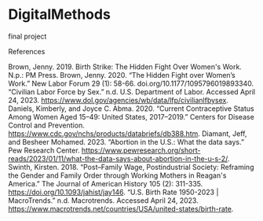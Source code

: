 # DigitalMethods
final project

References

Brown, Jenny. 2019. Birth Strike: The Hidden Fight Over Women's Work. N.p.: PM Press.
Brown, Jenny. 2020. “The Hidden Fight over Women’s Work.” New Labor Forum 29 (1): 58-66. doi.org/10.1177/1095796019893340.
“Civilian Labor Force by Sex.” n.d. U.S. Department of Labor. Accessed April 24, 2023. https://www.dol.gov/agencies/wb/data/lfp/civilianlfbysex.
Daniels, Kimberly, and Joyce C. Abma. 2020. “Current Contraceptive Status Among Women Aged 15–49: United States, 2017–2019.” Centers for Disease Control and Prevention. https://www.cdc.gov/nchs/products/databriefs/db388.htm.
Diamant, Jeff, and Besheer Mohamed. 2023. “Abortion in the U.S.: What the data says.” Pew Research Center. https://www.pewresearch.org/short-reads/2023/01/11/what-the-data-says-about-abortion-in-the-u-s-2/.
Swinth, Kirsten. 2018. “Post–Family Wage, Postindustrial Society: Reframing the Gender and Family Order through Working Mothers in Reagan's America.” The Journal of American History 105 (2): 311-335. https://doi.org/10.1093/jahist/jay146.
“U.S. Birth Rate 1950-2023 | MacroTrends.” n.d. Macrotrends. Accessed April 24, 2023. https://www.macrotrends.net/countries/USA/united-states/birth-rate.

